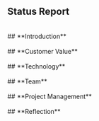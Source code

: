 ## **Status Report** <br />
<br />
## **Introduction** <br />
<br />
## **Customer Value** <br />
<br />
## **Technology** <br />
<br />
## **Team** <br />
<br />
## **Project Management** <br />
<br />
## **Reflection**
<br />
